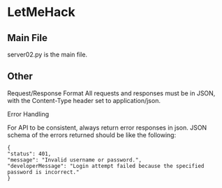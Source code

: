 # LetMeHack


## Main File

server02.py is the main file. 


## Other

Request/Response Format
All requests and responses must be in JSON, with the Content-Type header set to application/json.

Error Handling

For API to be consistent, always return error responses in json. JSON schema of the errors returned should be like the following:
```
{
"status": 401,
"message": "Invalid username or password.",
"developerMessage": "Login attempt failed because the specified password is incorrect."
}
```
